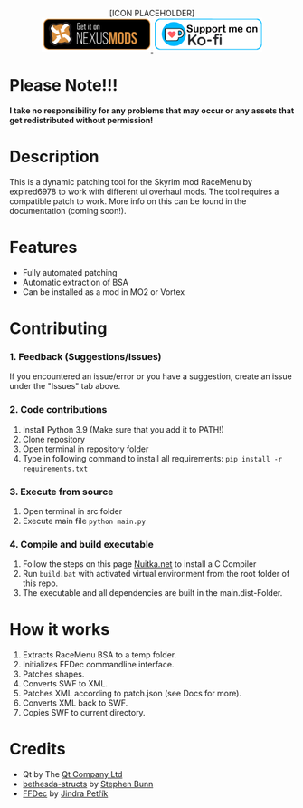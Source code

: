 <p align="center">
[ICON PLACEHOLDER]
<br>
<a href="https://www.nexusmods.com/site/mods/545/"><img src="repo_assets/nexus-mods.png" height="60px"/> </a>
<a href="https://ko-fi.com/cutleast"><img src="repo_assets/ko-fi.png" height="60px"/> </a>
<br>

# Please Note!!!

**I take no responsibility for any problems that may occur or any assets that get redistributed without permission!**

# Description

This is a dynamic patching tool for the Skyrim mod RaceMenu by expired6978 to work with different ui overhaul mods. The tool requires a compatible patch to work. More info on this can be found in the documentation (coming soon!).

# Features
- Fully automated patching
- Automatic extraction of BSA
- Can be installed as a mod in MO2 or Vortex

# Contributing

### 1. Feedback (Suggestions/Issues)

If you encountered an issue/error or you have a suggestion, create an issue under the "Issues" tab above.

### 2. Code contributions

1. Install Python 3.9 (Make sure that you add it to PATH!)
2. Clone repository
3. Open terminal in repository folder
4. Type in following command to install all requirements:
   `pip install -r requirements.txt`

### 3. Execute from source

1. Open terminal in src folder
2. Execute main file
    `python main.py`

### 4. Compile and build executable

1. Follow the steps on this page [Nuitka.net](https://nuitka.net/doc/user-manual.html#usage) to install a C Compiler
2. Run `build.bat` with activated virtual environment from the root folder of this repo.
3. The executable and all dependencies are built in the main.dist-Folder.

# How it works
1. Extracts RaceMenu BSA to a temp folder.
2. Initializes FFDec commandline interface.
3. Patches shapes.
4. Converts SWF to XML.
5. Patches XML according to patch.json (see Docs for more).
6. Converts XML back to SWF.
7. Copies SWF to current directory.

# Credits
- Qt by The [Qt Company Ltd](https://qt.io)
- [bethesda-structs](https://github.com/stephen-bunn/bethesda-structs) by [Stephen Bunn](https://github.com/stephen-bunn)
- [FFDec](https://github.com/jindrapetrik/jpexs-decompiler) by [Jindra Petřík](https://github.com/jindrapetrik)

